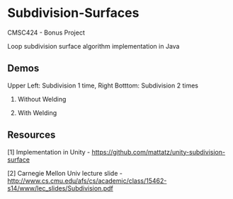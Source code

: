 # Subdivision-Surfaces
CMSC424 - Bonus Project

Loop subdivision surface algorithm implementation in Java

## Demos
Upper Left: Subdivision 1 time, Right Botttom: Subdivision 2 times

1) Without Welding



2) With Welding



## Resources

[1] Implementation in Unity - https://github.com/mattatz/unity-subdivision-surface

[2] Carnegie Mellon Univ lecture slide - http://www.cs.cmu.edu/afs/cs/academic/class/15462-s14/www/lec_slides/Subdivision.pdf


